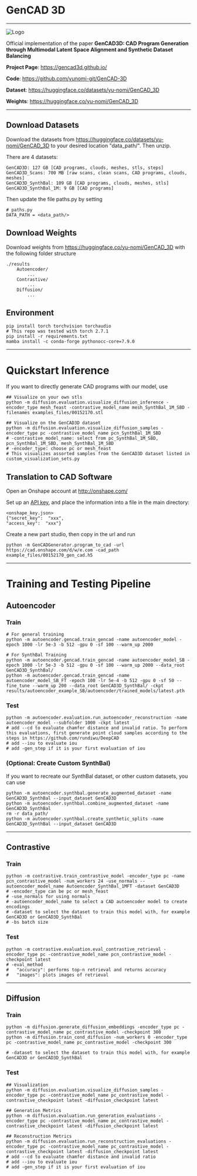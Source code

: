 # GenCAD 3D

---
![Logo](https://github.com/yunomi-git/GenCAD-3D/blob/main/GenCAD3D_Icon.png)

Official implementation of the paper **GenCAD3D: CAD Program Generation through Multimodal Latent Space Alignment and Synthetic Dataset Balancing**

**Project Page**: https://gencad3d.github.io/

**Code**: https://github.com/yunomi-git/GenCAD-3D

**Dataset**: https://huggingface.co/datasets/yu-nomi/GenCAD_3D

**Weights**: https://huggingface.co/yu-nomi/GenCAD_3D

---
## Download Datasets
Download the datasets from https://huggingface.co/datasets/yu-nomi/GenCAD_3D to your desired location "data_path/". Then unzip.

There are 4 datasets:
    
    GenCAD3D: 127 GB [CAD programs, clouds, meshes, stls, steps]
    GenCAD3D_Scans: 700 MB [raw scans, clean scans, CAD programs, clouds, meshes]
    GenCAD3D_SynthBal: 109 GB [CAD programs, clouds, meshes, stls]
    GenCAD3D_SynthBal_1M: 9 GB [CAD programs]

Then update the file paths.py by setting
    
    # paths.py   
    DATA_PATH = <data_path/>

## Download Weights

Download weights from https://huggingface.co/yu-nomi/GenCAD_3D with the following folder structure

    ./results
        Autoencoder/
            ...
        Contrastive/
            ...
        Diffusion/
            ...

## Environment
    
    pip install torch torchvision torchaudio   
    # This repo was tested with torch 2.7.1
    pip install -r requirements.txt
    mamba install -c conda-forge pythonocc-core=7.9.0

---
# Quickstart Inference

If you want to directly generate CAD programs with our model, use

    ## Visualize on your own stls
    python -m diffusion.evaluation.visualize_diffusion_inference -encoder_type mesh_feast -contrastive_model_name mesh_SynthBal_1M_SBD -filenames examples_files/00152170.stl

    ## Visualize on the GenCAD3D dataset
    python -m diffusion.evaluation.visualize_diffusion_samples -encoder_type pc -contrastive_model_name pcn_SynthBal_1M_SBD 
    # -contrastive_model_name: select from pc_SynthBal_1M_SBD, pcn_SynthBal_1M_SBD, mesh_SynthBal_1M_SBD 
    # -encoder_type: choose pc or mesh_feast
    # This visualizes assorted samples from the GenCAD3D dataset listed in custom_visualization_sets.py

## Translation to CAD Software

Open an Onshape account at http://onshape.com/

Set up an [API key](https://onshape-public.github.io/docs/auth/apikeys/), and place the information into a file in the main directory:

    <onshape_key.json>
    {"secret_key":  "xxx",
    "access_key":  "xxx"}

Create a new part studio, then copy in the url and run

    python -m GenCADGenerator.program_to_cad -url https://cad.onshape.com/d/w/e.com -cad_path example_files/00152170_gen_cad.h5

---
# Training and Testing Pipeline
## Autoencoder
### Train 
    # For general training
    python -m autoencoder.gencad.train_gencad -name autoencoder_model -epoch 1000 -lr 5e-3 -b 512 -gpu 0 -sf 100 --warm_up 2000 

    # For SynthBal Training
    python -m autoencoder.gencad.train_gencad -name autoencoder_model_SB -epoch 1000 -lr 5e-3 -b 512 -gpu 0 -sf 100 --warm_up 2000 --data_root GenCAD3D_SynthBal/
    python -m autoencoder.gencad.train_gencad -name autoencoder_model_SB_FT -epoch 100 -lr 5e-4 -b 512 -gpu 0 -sf 50 --fine_tune --warm_up 200 --data_root GenCAD3D_SynthBal/ -ckpt results/autoencoder_example_SB/autoencoder/trained_models/latest.pth 

### Test
    python -m autoencoder.evaluation.run_autoencoder_reconstruction -name autoencoder_model --subfolder 1000 -ckpt latest
    # add --cd to evaluate chamfer distance and invalid ratio. To perform this evaluations, first generate point cloud samples according to the steps in https://github.com/rundiwu/DeepCAD
    # add --iou to evaluate iou
    # add -gen_step if it is your first evaluation of iou

### (Optional: Create Custom SynthBal)
If you want to recreate our SynthBal dataset, or other custom datasets, you can use 
    
    python -m autoencoder.synthbal.generate_augmented_dataset -name GenCAD3D_SynthBal --input_dataset GenCAD3D
    python -m autoencoder.synthbal.combine_augmented_dataset -name GenCAD3D_SynthBal
    rm -r data_path/
    python -m autoencoder.synthbal.create_synthetic_splits -name GenCAD3D_SynthBal --input_dataset GenCAD3D

---
## Contrastive

### Train
    python -m contrastive.train_contrastive_model -encoder_type pc -name pcn_contrastive_model -num_workers 24 -use_normals --autoencoder_model_name Autoencoder_SynthBal_1MFT -dataset GenCAD3D
    # -encoder_type can be pc or mesh_feast
    # -use_normals for using normals
    # -autoencoder_model_name to select a CAD autoencoder model to create encodings
    # -dataset to select the dataset to train this model with, for example GenCAD3D or GenCAD3D_SynthBal
    # -bs batch size

### Test
    python -m contrastive.evaluation.eval_contrastive_retrieval -encoder_type pc -contrastive_model_name pcn_contrastive_model -checkpoint latest
    # -eval_method
    #   "accuracy": performs top-n retrieval and returns accuracy
    #   "images": plots images of retrieval

---
## Diffusion

### Train
    python -m diffusion.generate_diffusion_embeddings -encoder_type pc -contrastive_model_name pc_contrastive_model -checkpoint 300
    python -m diffusion.train_cond_diffusion -num_workers 0 -encoder_type pc -contrastive_model_name pc_contrastive_model -checkpoint 300 
    
    # -dataset to select the dataset to train this model with, for example GenCAD3D or GenCAD3D_SynthBal
### Test
    ## Visualization
    python -m diffusion.evaluation.visualize_diffusion_samples -encoder_type pc -contrastive_model_name pc_contrastive_model -contrastive_checkpoint latest -diffusion_checkpoint latest

    ## Generation Metrics
    python -m diffusion.evaluation.run_generation_evaluations -encoder_type pc -contrastive_model_name pc_contrastive_model -contrastive_checkpoint latest -diffusion_checkpoint latest

    ## Reconstruction Metrics
    python -m diffusion.evaluation.run_reconstruction_evaluations -encoder_type pc -contrastive_model_name pc_contrastive_model -contrastive_checkpoint latest -diffusion_checkpoint latest
    # add --cd to evaluate chamfer distance and invalid ratio
    # add --iou to evaluate iou
    # add -gen_step if it is your first evaluation of iou


